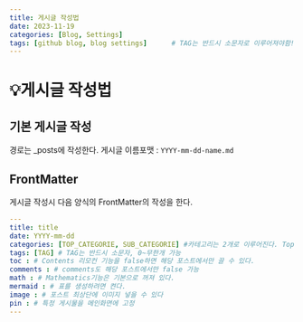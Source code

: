 ```yaml
---
title: 게시글 작성법
date: 2023-11-19
categories: [Blog, Settings]
tags: [github blog, blog settings]		# TAG는 반드시 소문자로 이루어져야함!
---
```


# 💡게시글 작성법

## 기본 게시글 작성
경로는 _posts에 작성한다.
게시글 이름포맷 : `YYYY-mm-dd-name.md`

## FrontMatter
게시글 작성시 다음 양식의 FrontMatter의 작성을 한다.
``` yaml
---
title: title
date: YYYY-mm-dd
categories: [TOP_CATEGORIE, SUB_CATEGORIE] #카테고리는 2개로 이루어진다. Top, Sub
tags: [TAG] # TAG는 반드시 소문자, 0~무한개 가능
toc : # Contents 리모컨 기능을 false하면 해당 포스트에서만 끌 수 있다.
comments : # comments도 해당 포스트에서만 false 가능
math : # Mathematics기능은 기본으로 꺼져 있다.
mermaid : # 표를 생성하려면 켠다.
image : # 포스트 최상단에 이미지 넣을 수 있다
pin : # 특정 게시물을 메인화면에 고정
---
```


